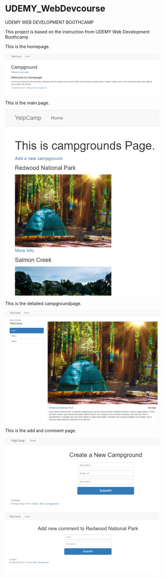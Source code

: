 # UDEMY_WebDevcourse
UDEMY WEB DEVELOPMENT BOOTHCAMP

This project is based on the instruction from UDEMY Web Development Boothcamp

This is the homepage.

![homePage](Images/home.png)

This is the main page.

![mainPage](Images/main.png)

This is the detailed campgroundpage.

![Campground](Images/detail.png)

This is the add and comment page.

![addCampground](Images/add.png)
![comment](Images/comment.png)
